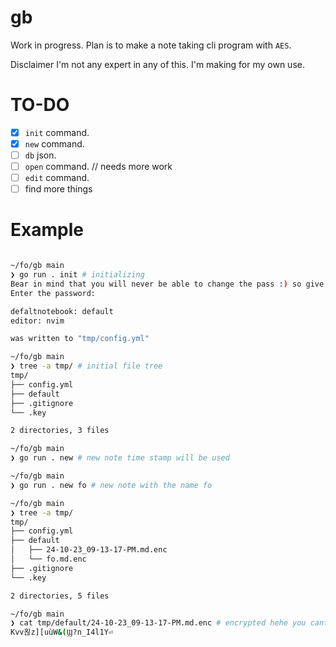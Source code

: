 # gb

Work in progress. Plan is to make a note taking cli program with `AES`.

Disclaimer I'm not any expert in any of this. I'm making for my own use.

# TO-DO

- [x] `init` command.
- [x] `new` command.
- [ ] `db` json.
- [ ] `open` command. // needs more work
- [ ] `edit` command.
- [ ] find more things

# Example

```bash

~/fo/gb main
❯ go run . init # initializing
Bear in mind that you will never be able to change the pass :) so give a strong one
Enter the password:

defaltnotebook: default
editor: nvim

was written to "tmp/config.yml"

~/fo/gb main
❯ tree -a tmp/ # initial file tree
tmp/
├── config.yml
├── default
├── .gitignore
└── .key

2 directories, 3 files

~/fo/gb main
❯ go run . new # new note time stamp will be used

~/fo/gb main
❯ go run . new fo # new note with the name fo

~/fo/gb main
❯ tree -a tmp/
tmp/
├── config.yml
├── default
│   ├── 24-10-23_09-13-17-PM.md.enc
│   └── fo.md.enc
├── .gitignore
└── .key

2 directories, 5 files

~/fo/gb main
❯ cat tmp/default/24-10-23_09-13-17-PM.md.enc # encrypted hehe you cant read!
Kvv왾z][uùW&(Ϣ?n_I4l1Y⏎


```

